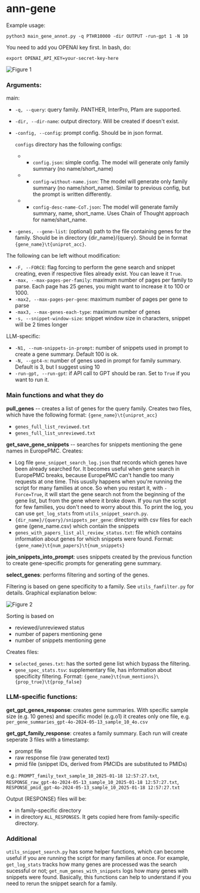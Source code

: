 # ann-gene

Example usage:

```python3 main_gene_annot.py -q PTHR10000 -dir OUTPUT -run-gpt 1 -N 10```

You need to add you OPENAI key first. In bash, do:

```export OPENAI_API_KEY=your-secret-key-here```

![Figure 1](./1.jpg)

### Arguments:

main:
* ```-q, --query```: query family. PANTHER, InterPro, Pfam are supported.
* ```-dir, --dir-name```: output directory. Will be created if doesn't exist.
* ```-config, --config```: prompt config. Should be in json format.
  
  ```configs``` directory has the following configs:
  * * ```config.json```: simple config. The model will generate only family summary (no name/short_name)
  * * ```config-without-name.json```:  The model will generate only family summary (no name/short_name). Similar to previous config, but the prompt is written differently.
  * * ```config-desc-name-CoT.json```:  The model will generate family summary, name, short_name. Uses Chain of Thought approach for name/shart_name.
* ```-genes, --gene-list```: (optional) path to the file containing genes for the family. Should be in directory {dir_name}/{query}. Should be in format ```{gene_name}\t{uniprot_acc}```.

The following can be left without modification:
* ```-F, --FORCE```: flag forcing to perform the gene search and snippet creating, even if respective files already exist. You can leave it ```True```.
* ```-max, --max-pages-per-family```: maximum number of pages per family to parse. Each page has 25 genes, you might want to increase it to 100 or 1000.
* ```-max2, --max-pages-per-gene```: maximum number of pages per gene to parse
* ```-max3, --max-genes-each-type```: maximum number of genes
* ```-s, --snippet-window-size```: snippet window size in characters, snippet will be 2 times longer

LLM-specific:
* ```-N1, --num-snippets-in-prompt```: number of snippets used in prompt to create a gene summary. Default 100 is ok.
* ```-N, --gpt4-n```: number of genes used in prompt for family summary. Default is 3, but I suggest using 10
* ```-run-gpt, --run-gpt```: if API call to GPT should be ran. Set to ```True``` if you want to run it.

### Main functions and what they do

**pull_genes** -- creates a list of genes for the query family. Creates two files, which have the following format: ```{gene_name}\t{uniprot_acc}```
* ```genes_full_list_reviewed.txt```
* ```genes_full_list_unreviewed.txt```
  
**get_save_gene_snippets** -- searches for snippets mentioning the gene names in EuropePMC. Creates:
* Log file ```gene_snippet_search_log.json``` that records which genes have been already searched for. It becomes useful when gene search in EuropePMC breaks, because EuropePMC can't handle too many requests at one time. This ususlly happens when you're running the script for many families at once. So when you restart it, with ```-Force=True```, it will start the gene search not from the beginning of the gene list, but from the gene where it broke down. If you run the script for few families, you don't need to worry about this. To print the log, you can use ```get_log_stats``` from ```utils_snippet_search.py```.
* ```{dir_name}/{query}/snippets_per_gene```: directory with csv files for each gene (gene_name.csv) which contain the snippets
* ```genes_with_papers_list_all_review_status.txt```: file which contains information about genes for which snippets were found. Format: ```{gene_name}\t{num_papers}\t{num_snippets}```
  
**join_snippets_into_prompt**: uses snippets created by the previous function to create gene-specific prompts for generating gene summary.

**select_genes**: performs filtering and sorting of the genes. 

Filtering is based on gene specificity to a family. See ```utils_famfilter.py``` for details. Graphical explanation below:

![Figure 2](./2.jpg)

Sorting is based on
* reviewed/unreviewed status
* number of papers mentioning gene
* number of snippets mentioning gene

Creates files:
* ```selected_genes.txt```: has the sorted gene list which bypass the filtering.
* ```gene_spec_stats.tsv```: supplementary file, has information about specificity filtering. Format: ```{gene_name}\t{num_mentions}\{prop_true}\t{prop_false}```


### LLM-specific functions:

**get_gpt_genes_response**: creates gene summaries. With specific sample size (e.g. 10 genes) and specific model (e.g.o1) it creates only one file, e.g. ```per_gene_summaries_gpt-4o-2024-05-13_sample_10_4o.csv```

**get_gpt_family_response**: creates a family summary. Each run will create seperate 3 files with a timestamp:
* prompt file
* raw response file (raw generated text)
* pmid file (snippet IDs, derived from PMCIDs are substituted to PMIDs)

e.g.: ```PROMPT_family_text_sample_10_2025-01-18 12:57:27.txt```, ```RESPONSE_raw_gpt-4o-2024-05-13_sample_10_2025-01-18 12:57:27.txt```, ```RESPONSE_pmid_gpt-4o-2024-05-13_sample_10_2025-01-18 12:57:27.txt```

Output (RESPONSE) files will be:
* in family-specific directory
* in directory ```ALL_RESPONSES```. It gets copied here from family-specific directory.

### Additional

```utils_snippet_search.py``` has some helper functions, which can become useful if you are running the script for many families at once. For example, ```get_log_stats``` tracks how many genes are processed was the search sucessful or not; ```get_num_genes_with_snippets``` logs how many genes with snippets were found. Basically, this functions can help to understand if you need to rerun the snippet search for a family.

 
